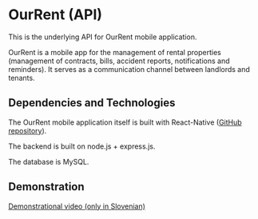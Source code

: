 # OurRent (API)
This is the underlying API for OurRent mobile application.

OurRent is a mobile app for the management of rental properties (management of contracts, bills, accident reports, notifications and reminders).
It serves as a communication channel between landlords and tenants.

## Dependencies and Technologies
The OurRent mobile application itself is built with React-Native ([GitHub repository](https://github.com/tadejrola/our-rent-client)).

The backend is built on node.js + express.js.

The database is MySQL.

## Demonstration
[Demonstrational video (only in Slovenian)](https://gofile.io/?c=dCPhPg&fbclid=IwAR3xHNgW3C8CJOCirQyf0b_b8JhLMbLD93OQ0nE-vl0ytaZnHjOY4JNq9eQ)
